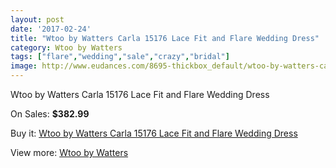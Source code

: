 ```yaml
---
layout: post
date: '2017-02-24'
title: "Wtoo by Watters Carla 15176 Lace Fit and Flare Wedding Dress"
category: Wtoo by Watters
tags: ["flare","wedding","sale","crazy","bridal"]
image: http://www.eudances.com/8695-thickbox_default/wtoo-by-watters-carla-15176-lace-fit-and-flare-wedding-dress.jpg
---
```

Wtoo by Watters Carla 15176 Lace Fit and Flare Wedding Dress

On Sales: **$382.99**
<a href="https://www.eudances.com/en/wtoo-by-watters/2942-wtoo-by-watters-carla-15176-lace-fit-and-flare-wedding-dress.html"><amp-img layout="responsive" width="600" height="600" src="//www.eudances.com/8695-thickbox_default/wtoo-by-watters-carla-15176-lace-fit-and-flare-wedding-dress.jpg" alt="Wtoo by Watters Carla 15176 Lace Fit and Flare Wedding Dress 0" /></a>
<a href="https://www.eudances.com/en/wtoo-by-watters/2942-wtoo-by-watters-carla-15176-lace-fit-and-flare-wedding-dress.html"><amp-img layout="responsive" width="600" height="600" src="//www.eudances.com/8697-thickbox_default/wtoo-by-watters-carla-15176-lace-fit-and-flare-wedding-dress.jpg" alt="Wtoo by Watters Carla 15176 Lace Fit and Flare Wedding Dress 1" /></a>
<a href="https://www.eudances.com/en/wtoo-by-watters/2942-wtoo-by-watters-carla-15176-lace-fit-and-flare-wedding-dress.html"><amp-img layout="responsive" width="600" height="600" src="//www.eudances.com/8696-thickbox_default/wtoo-by-watters-carla-15176-lace-fit-and-flare-wedding-dress.jpg" alt="Wtoo by Watters Carla 15176 Lace Fit and Flare Wedding Dress 2" /></a>

Buy it: [Wtoo by Watters Carla 15176 Lace Fit and Flare Wedding Dress](https://www.eudances.com/en/wtoo-by-watters/2942-wtoo-by-watters-carla-15176-lace-fit-and-flare-wedding-dress.html "Wtoo by Watters Carla 15176 Lace Fit and Flare Wedding Dress")

View more: [Wtoo by Watters](https://www.eudances.com/en/49-wtoo-by-watters "Wtoo by Watters")